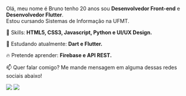 
<p align="left">
  Olá, meu nome é Bruno tenho 20 anos sou <strong>Desenvolvedor Front-end</strong> e <strong>Desenvolvedor Flutter</strong>.<br>
  Estou cursando Sistemas de Informação na UFMT.
</p>

<p align="left">
  🚀 Skills: <strong>HTML5, CSS3, Javascript, Python e UI/UX Design.</strong>
</p>

<p align="left">
  🌈 Estudando atualmente: <strong>Dart e Flutter.</strong>
</p>

<p align="left">
  🔥 Pretende aprender: <strong>Firebase e API REST.</strong>
</p>

<p align="left">
📫  Quer falar comigo? Me mande mensagem em alguma dessas redes sociais abaixo!
</p>

<p align="left">
<a href="mailto:bruno.lisa1200@gmail.com" alt="Gmail">
<img src="https://img.shields.io/badge/-bruno.lisa1200@gmail.com-e34c41?style=flat-square&labelColor=e34c41&logo=gmail&logoColor=white&link=bruno.lisa1200@gmail.com" /></a>
  
<a href="https://www.linkedin.com/in/bruno-limasa/" alt="Linkedin">
<img src="https://img.shields.io/badge/-Bruno%20Santos-blue?style=flat-square&logo=Linkedin&logoColor=white&link=https://www.linkedin.com/in/bruno-limasa/" /></a>
  
 </p>
 
 
